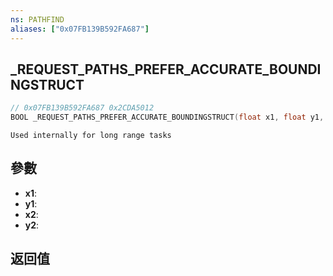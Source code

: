```yaml
---
ns: PATHFIND
aliases: ["0x07FB139B592FA687"]
---
```

## _REQUEST_PATHS_PREFER_ACCURATE_BOUNDINGSTRUCT

```c
// 0x07FB139B592FA687 0x2CDA5012
BOOL _REQUEST_PATHS_PREFER_ACCURATE_BOUNDINGSTRUCT(float x1, float y1, float x2, float y2);
```

```
Used internally for long range tasks
```

## 參數
* **x1**: 
* **y1**: 
* **x2**: 
* **y2**: 

## 返回值
